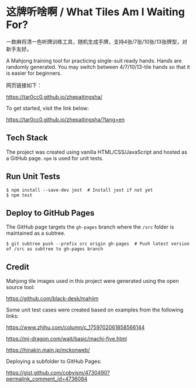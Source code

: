 # 这牌听啥啊 / What Tiles Am I Waiting For?

一款麻将清一色听牌训练工具，随机生成手牌，支持4张/7张/10张/13张牌型，对新手友好。

A Mahjong training tool for practicing single-suit ready hands. Hands are randomly generated. You may switch between 4/7/10/13-tile hands so that it is easier for beginners.

网页链接如下：

https://tar0cc0.github.io/zhepaitingsha/

To get started, visit the link below:

https://tar0cc0.github.io/zhepaitingsha/?lang=en

## Tech Stack

The project was created using vanilla HTML/CSS/JavaScript and hosted as a GitHub page. `npm` is used for unit tests.

## Run Unit Tests

```shell
$ npm install --save-dev jest  # Install jest if not yet
$ npm test
```

## Deploy to GitHub Pages

The GitHub page targets the `gh-pages` branch where the `/src` folder is maintained as a subtree.

```shell
$ git subtree push --prefix src origin gh-pages  # Push latest version of /src as subtree to gh-pages branch
```

## Credit

Mahjong tile images used in this project were generated using the open source tool:

https://github.com/black-desk/mahjim

Some unit test cases were created based on examples from the following links:

https://www.zhihu.com/column/c_1759702061858566144

https://mj-dragon.com/wait/basic/machi-five.html

https://hinakin.main.jp/mckonweb/

Deploying a subfolder to GitHub Pages:

https://gist.github.com/cobyism/4730490?permalink_comment_id=4736084
